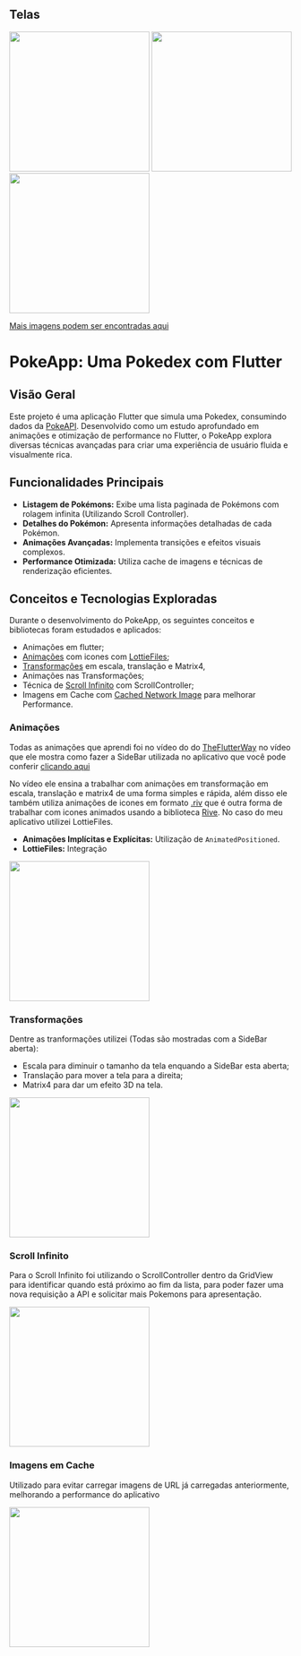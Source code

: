 
## Telas
<img src="https://github.com/ArthurRCastilho/poke_app_arc/tree/main/assets/readme/imgs/HomeScreen.PNG" width="250px"> <img src="https://github.com/ArthurRCastilho/poke_app_arc/tree/main/assets/readme/imgs/SideBar.PNG" width="250px"> <img src="https://github.com/ArthurRCastilho/poke_app_arc/tree/main/assets/readme/imgs/PokemonScreen.PNG" width="250px">

[Mais imagens podem ser encontradas aqui](https://github.com/arthurlavidali/poke_app_arc/tree/main/assets/readme/imgs)

# PokeApp: Uma Pokedex com Flutter

## Visão Geral

Este projeto é uma aplicação Flutter que simula uma Pokedex, consumindo dados da [PokeAPI](https://pokeapi.co/). Desenvolvido como um estudo aprofundado em animações e otimização de performance no Flutter, o PokeApp explora diversas técnicas avançadas para criar uma experiência de usuário fluida e visualmente rica.

## Funcionalidades Principais

- **Listagem de Pokémons:** Exibe uma lista paginada de Pokémons com rolagem infinita (Utilizando Scroll Controller).
- **Detalhes do Pokémon:** Apresenta informações detalhadas de cada Pokémon.
- **Animações Avançadas:** Implementa transições e efeitos visuais complexos.
- **Performance Otimizada:** Utiliza cache de imagens e técnicas de renderização eficientes.

## Conceitos e Tecnologias Exploradas

Durante o desenvolvimento do PokeApp, os seguintes conceitos e bibliotecas foram estudados e aplicados:

 - Animações em flutter;
 - [Animações](https://api.flutter.dev/flutter/widgets/AnimatedPositioned-class.html) com icones com [LottieFiles](https://pub.dev/packages/lottie);
 - [Transformações](https://api.flutter.dev/flutter/widgets/Transform-class.html) em escala, translação e Matrix4,
 - Animações nas Transformações;
 - Técnica de [Scroll Infinito](https://api.flutter.dev/flutter/widgets/ScrollController-class.html) com ScrollController;
 - Imagens em Cache com [Cached Network Image](https://pub.dev/packages/cached_network_image) para melhorar Performance.

### Animações
Todas as animações que aprendi foi no vídeo do do [TheFlutterWay](https://www.youtube.com/@TheFlutterWay) no vídeo que ele mostra como fazer a SideBar utilizada no aplicativo que você pode conferir [clicando aqui](https://youtu.be/Z37ukFI4Ot0?si=aJRZ_lgYy5C4bb8W)

No vídeo ele ensina a trabalhar com animações em transformação em escala, translação e matrix4 de uma forma simples e rápida, além disso ele também utiliza animações de icones em formato [.riv](https://rive.app/) que é outra forma de trabalhar com icones animados usando a biblioteca [Rive](https://pub.dev/packages/rive).
No caso do meu aplicativo utilizei LottieFiles.<br>

- **Animações Implícitas e Explícitas:** Utilização de `AnimatedPositioned`.
- **LottieFiles:** Integração

<img src="https://github.com/ArthurRCastilho/poke_app_arc/tree/main/assets/readme/gifs/Diglett.gif" width="250px">

### Transformações

Dentre as tranformações utilizei (Todas são mostradas com a SideBar aberta):
- Escala para diminuir o tamanho da tela enquando a SideBar esta aberta;
- Translação para mover a tela para a direita;
- Matrix4 para dar um efeito 3D na tela.
<img src="https://github.com/ArthurRCastilho/poke_app_arc/tree/main/assets/readme/gifs/SideBar.gif" width="250px">

### Scroll Infinito

Para o Scroll Infinito foi utilizando o ScrollController dentro da GridView para identificar quando está próximo ao fim da lista, para poder fazer uma nova requisição a API e solicitar mais Pokemons para apresentação.

<img src="https://github.com/ArthurRCastilho/poke_app_arc/tree/main/assets/readme/gifs/InfinityScroll.gif" width="250px">

### Imagens em Cache

Utilizado para evitar carregar imagens de URL já carregadas anteriormente, melhorando a performance do aplicativo

<img src="https://github.com/ArthurRCastilho/poke_app_arc/tree/main/assets/readme/gifs/ImageCache.gif" width="250px">
